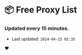 # :package: Free Proxy List
### Updated every 15 minutes.

- Last updated: `2024-04-23 02:35`

:heart:
